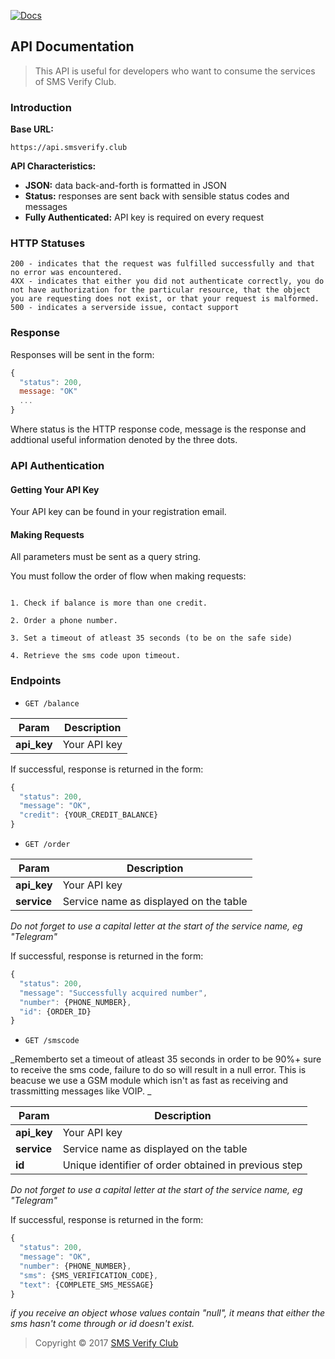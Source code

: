 [![Docs](http://img.shields.io/badge/API-v1-00aced.svg?style=flat-square)](https://github.com/smsverifyclub/smsverify-api)

## API Documentation

>This API is useful for developers who want to consume the services of SMS Verify Club.

### Introduction

**Base URL:**

`https://api.smsverify.club`

**API Characteristics:**

- **JSON:** data back-and-forth is formatted in JSON
- **Status:** responses are sent back with sensible status codes and messages
- **Fully Authenticated:** API key is required on every request

### HTTP Statuses

```
200 - indicates that the request was fulfilled successfully and that no error was encountered.
4XX - indicates that either you did not authenticate correctly, you do not have authorization for the particular resource, that the object you are requesting does not exist, or that your request is malformed.
500 - indicates a serverside issue, contact support
```

### Response

Responses will be sent in the form:

```js
{
  "status": 200,
  message: "OK"
  ...
}
```

Where status is the HTTP response code, message is the response and addtional useful information denoted by the three dots.

### API Authentication

#### Getting Your API Key

Your API key can be found in your registration email.

#### Making Requests

All parameters must be sent as a query string.

You must follow the order of flow when making requests:

```

1. Check if balance is more than one credit.

2. Order a phone number.

3. Set a timeout of atleast 35 seconds (to be on the safe side)

4. Retrieve the sms code upon timeout.

```

### Endpoints

- `GET /balance`


Param | Description 
--- | --- 
**api_key** | Your API key


If successful, response is returned in the form:

```js
{
  "status": 200,
  "message": "OK",
  "credit": {YOUR_CREDIT_BALANCE}
}
```


- `GET /order`


Param | Description 
--- | --- 
**api_key** | Your API key
**service** | Service name as displayed on the table

_Do not forget to use a capital letter at the start of the service name, eg "Telegram"_


If successful, response is returned in the form:

```js
{
  "status": 200,
  "message": "Successfully acquired number",
  "number": {PHONE_NUMBER},
  "id": {ORDER_ID}
}
```


- `GET /smscode`

_Rememberto set a timeout of atleast 35 seconds in order to be 90%+ sure to receive the sms code, failure to do so will result in a null error. This is beacuse we use a GSM module which isn't as fast as receiving and trassmitting messages like VOIP. _


Param | Description 
--- | --- 
**api_key** | Your API key
**service** | Service name as displayed on the table
**id** | Unique identifier of order obtained in previous step

_Do not forget to use a capital letter at the start of the service name, eg "Telegram"_


If successful, response is returned in the form:

```js
{
  "status": 200,
  "message": "OK",
  "number": {PHONE_NUMBER},
  "sms": {SMS_VERIFICATION_CODE},
  "text": {COMPLETE_SMS_MESSAGE}
}
```

_if you receive an object whose values contain "null", it means that either the sms hasn't come through or id doesn't exist._


> Copyright © 2017 [SMS Verify Club](https://github.com/smsverifyclub)


